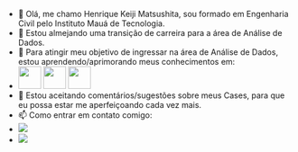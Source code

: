 - 👋 Olá, me chamo Henrique Keiji Matsushita, sou formado em Engenharia Civil pelo Instituto Mauá de Tecnologia.
- 👀 Estou almejando uma transição de carreira para a área de Análise de Dados.
- 🌱 Para atingir meu objetivo de ingressar na área de Análise de Dados, estou aprendendo/aprimorando meus conhecimentos em:
- <img src="https://cdn.jsdelivr.net/gh/devicons/devicon/icons/microsoftsqlserver/microsoftsqlserver-plain-wordmark.svg" width="40" height="40"/>  <img src="https://cdn.jsdelivr.net/gh/devicons/devicon/icons/python/python-original-wordmark.svg" width="40" height="40"/>  <img src="https://cdn.jsdelivr.net/gh/devicons/devicon/icons/pandas/pandas-original.svg" width="40" height="40"/>
- 🤔 Estou aceitando comentários/sugestões sobre meus Cases, para que eu possa estar me aperfeiçoando cada vez mais.
- 📫 Como entrar em contato comigo:
- <a href = "henriquekm92@gmail.com"><img src="https://img.shields.io/badge/Gmail-D14836?style=for-the-badge&logo=gmail&logoColor=white" target="_blank"></a>
- <a href="https://www.linkedin.com/in/henrique-matsushita" target="_blank"><img src="https://img.shields.io/badge/-LinkedIn-%230077B5?style=for-the-badge&logo=linkedin&logoColor=white" target="_blank"></a>   
